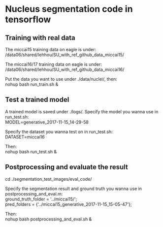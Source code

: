 # Nucleus segmentation code in tensorflow  

## Training with real data  
The miccai15 training data on eagle is under:  
/data06/shared/lehhou/SU_with_ref_github_data_miccai15/  

The miccai16/17 training data on eagle is under:  
/data06/shared/lehhou/SU_with_ref_github_data_miccai16/  

Put the data you want to use under ./data/nuclei/, then:  
nohup bash run_train.sh &  

## Test a trained model  
A trained model is saved under ./logs/. Specify the model you wanna use in run_test.sh:  
MODEL=generative_2017-11-15_14-29-58  

Specify the dataset you wanna test on in run_test.sh:  
DATASET=miccai16  

Then:  
nohup bash run_test.sh &  

## Postprocessing and evaluate the result  
cd ./segmentation_test_images/eval_code/  

Specify the segmentation result and ground truth you wanna use in postprocessing_and_eval.m:  
ground_truth_folder = '../miccai15/';  
pred_folders = {'../miccai15_generative_2017-11-15_15-05-47'};  

Then:  
nohup bash postprocessing_and_eval.sh &  

